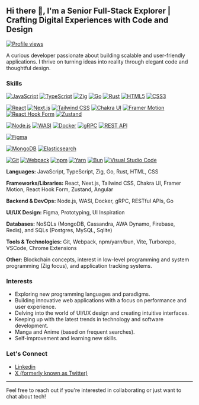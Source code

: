 ## Hi there 👋, I'm a Senior Full-Stack Explorer | Crafting Digital Experiences with Code and Design

[![Profile views](https://komarev.com/ghpvc/?username=famuyiwadayo&count=true&labelColor=blue&style=plastic)](https://github.com/famuyiwadayo)

A curious developer passionate about building scalable and user-friendly applications. I thrive on turning ideas into reality through elegant code and thoughtful design.

### Skills

[![JavaScript](https://img.shields.io/badge/JavaScript-F7DF1E?style=for-the-badge&logo=javascript&logoColor=black)](https://developer.mozilla.org/en-US/docs/Web/JavaScript)
[![TypeScript](https://img.shields.io/badge/TypeScript-007ACC?style=for-the-badge&logo=typescript&logoColor=white)](https://www.typescriptlang.org/)
[![Zig](https://img.shields.io/badge/Zig-FF69B4?style=for-the-badge&logoColor=black)](https://ziglang.org/)
[![Go](https://img.shields.io/badge/Go-00ADD8?style=for-the-badge&logo=go&logoColor=white)](https://go.dev/)
[![Rust](https://img.shields.io/badge/Rust-000000?style=for-the-badge&logo=rust&logoColor=white)](https://www.rust-lang.org/)
[![HTML5](https://img.shields.io/badge/HTML5-E34F26?style=for-the-badge&logo=html5&logoColor=white)](https://developer.mozilla.org/en-US/docs/Web/HTML)
[![CSS3](https://img.shields.io/badge/CSS3-1572B6?style=for-the-badge&logo=css3&logoColor=white)](https://developer.mozilla.org/en-US/docs/Web/CSS)

[![React](https://img.shields.io/badge/React-20232A?style=for-the-badge&logo=react&logoColor=61DAFB)](https://react.dev/)
[![Next.js](https://img.shields.io/badge/Next.js-000000?style=for-the-badge&logo=nextdotjs&logoColor=white)](https://nextjs.org/)
[![Tailwind CSS](https://img.shields.io/badge/Tailwind_CSS-38B2AC?style=for-the-badge&logo=tailwind-css&logoColor=white)](https://tailwindcss.com/)
[![Chakra UI](https://img.shields.io/badge/Chakra%20UI-319795?style=for-the-badge&logo=chakra-ui&logoColor=white)](https://chakra-ui.com/)
[![Framer Motion](https://img.shields.io/badge/Framer_Motion-black?style=for-the-badge&logo=framer&logoColor=blue)](https://www.framer.com/motion/)
[![React Hook Form](https://img.shields.io/badge/React_Hook_Form-EC5990?style=for-the-badge&logoColor=white)](https://react-hook-form.com/)
[![Zustand](https://img.shields.io/badge/Zustand-000000?style=for-the-badge&logoColor=white)](https://zustand-demo.pmnd.rs/)

[![Node.js](https://img.shields.io/badge/Node.js-339933?style=for-the-badge&logo=nodedotjs&logoColor=white)](https://nodejs.org/en/)
[![WASI](https://img.shields.io/badge/WASI-644AFF?style=for-the-badge&logoColor=white)](https://wasi.dev/)
[![Docker](https://img.shields.io/badge/Docker-2496ED?style=for-the-badge&logo=docker&logoColor=white)](https://www.docker.com/)
[![gRPC](https://img.shields.io/badge/gRPC-4285F4?style=for-the-badge&logo=grpc&logoColor=white)](https://grpc.io/)
[![REST API](https://img.shields.io/badge/REST_API-000000?style=for-the-badge&logo=rest&logoColor=white)](https://restfulapi.net/)

[![Figma](https://img.shields.io/badge/Figma-F24E1E?style=for-the-badge&logo=figma&logoColor=white)](https://www.figma.com/)

[![MongoDB](https://img.shields.io/badge/MongoDB-4EA94B?style=for-the-badge&logo=mongodb&logoColor=white)](https://www.mongodb.com/)
[![Elasticsearch](https://img.shields.io/badge/Elasticsearch-005571?style=for-the-badge&logo=elasticsearch&logoColor=white)](https://www.elastic.co/)

[![Git](https://img.shields.io/badge/Git-F05032?style=for-the-badge&logo=git&logoColor=white)](https://git-scm.com/)
[![Webpack](https://img.shields.io/badge/Webpack-8DD6F9?style=for-the-badge&logo=webpack&logoColor=black)](https://webpack.js.org/)
[![npm](https://img.shields.io/badge/npm-CB3837?style=for-the-badge&logo=npm&logoColor=white)](https://www.npmjs.com/)
[![Yarn](https://img.shields.io/badge/Yarn-2C8EBB?style=for-the-badge&logo=yarn&logoColor=white)](https://yarnpkg.com/)
[![Bun](https://img.shields.io/badge/Bun-fff?style=for-the-badge&logoColor=black)](https://bun.sh/)
[![Visual Studio Code](https://img.shields.io/badge/Visual_Studio_Code-0078D4?style=for-the-badge&logo=visual%20studio%20code&logoColor=white)](https://code.visualstudio.com/)


**Languages:** JavaScript, TypeScript, Zig, Go, Rust, HTML, CSS

**Frameworks/Libraries:** React, Next.js, Tailwind CSS, Chakra UI, Framer Motion, React Hook Form, Zustand, Angular

**Backend & DevOps:** Node.js, WASI, Docker, gRPC, RESTful APIs, Go

**UI/UX Design:** Figma, Prototyping, UI Inspiration

**Databases:** NoSQLs (MongoDB, Cassandra, AWA Dynamo, Firebase, Redis), and SQLs (Postgres, MySQL, Sqlite)

**Tools & Technologies:** Git, Webpack, npm/yarn/bun, Vite, Turborepo, VSCode, Chrome Extensions

**Other:** Blockchain concepts, interest in low-level programming and system programming (Zig focus), and application tracking systems.

### Interests

- Exploring new programming languages and paradigms.
- Building innovative web applications with a focus on performance and user experience.
- Delving into the world of UI/UX design and creating intuitive interfaces.
- Keeping up with the latest trends in technology and software development.
- Manga and Anime (based on frequent searches).
- Self-improvement and learning new skills.


### Let's Connect

- [Linkedin](https://linkedin.com/in/famuyiwadayodaniel)
- [X (formerly known as Twitter)](https://x.com/___temidayo___)

---

Feel free to reach out if you're interested in collaborating or just want to chat about tech!
